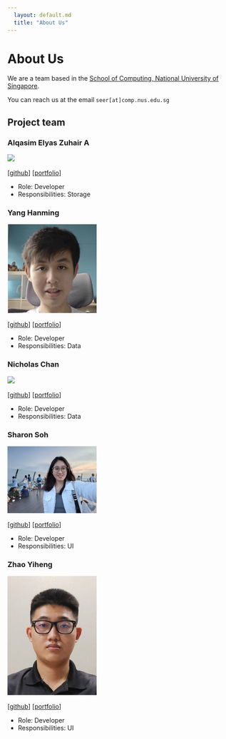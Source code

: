 ```yaml
---
  layout: default.md
  title: "About Us"
---
```


# About Us

We are a team based in the [School of Computing, National University of Singapore](http://www.comp.nus.edu.sg).

You can reach us at the email `seer[at]comp.nus.edu.sg`

## Project team

### Alqasim Elyas Zuhair A

<img src="images/eru111.png" width="200px">

[[github](https://github.com/eru111)]
[[portfolio](team/alqasimelyaszuhaira.md)]

* Role: Developer
* Responsibilities: Storage

### Yang Hanming

<img src="images/hm-yang1.png" width="200px">

[[github](http://github.com/hm-yang1)]
[[portfolio](team/hm-yang1.md)]

* Role: Developer
* Responsibilities: Data

### Nicholas Chan

<img src="images/kaajinn.png" width="200px">

[[github](https://github.com/kaajinn)]
[[portfolio](team/kaajinn.md)]

* Role: Developer
* Responsibilities: Data

### Sharon Soh

<img src="images/xgladiate.png" width="200px">

[[github](https://github.com/xGladiate)]
[[portfolio](team/sharonsoh.md)]

* Role: Developer
* Responsibilities: UI

### Zhao Yiheng

<img src="images/linedoestrolling.png" width="200px">

[[github](http://github.com/linedoestrolling)]
[[portfolio](team/zhaoyiheng.md)]

* Role: Developer
* Responsibilities: UI
